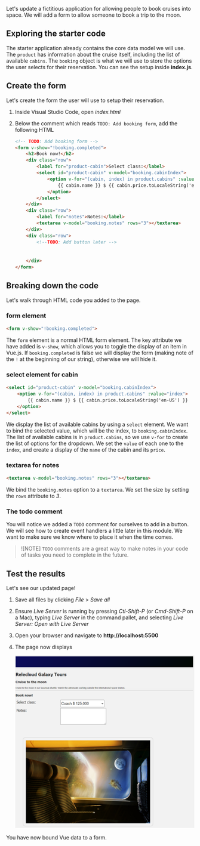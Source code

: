 Let's update a fictitious application for allowing people to book cruises into space. We will add a form to allow someone to book a trip to the moon.

## Exploring the starter code

The starter application already contains the core data model we will use. The `product` has information about the cruise itself, including the list of available `cabins`. The `booking` object is what we will use to store the options the user selects for their reservation. You can see the setup inside **index.js**.

## Create the form

Let's create the form the user will use to setup their reservation.

1. Inside Visual Studio Code, open *index.html*
1. Below the comment which reads `TODO: Add booking form`, add the following HTML

    ```html
    <!-- TODO: Add booking form -->
    <form v-show="!booking.completed">
        <h2>Book now!</h2>
        <div class="row">
            <label for="product-cabin">Select class:</label>
            <select id="product-cabin" v-model="booking.cabinIndex">
                <option v-for="(cabin, index) in product.cabins" :value="index">
                    {{ cabin.name }} $ {{ cabin.price.toLocaleString('en-US') }}
                </option>
            </select>
        </div>
        <div class="row">
            <label for="notes">Notes:</label>
            <textarea v-model="booking.notes" rows="3"></textarea>
        </div>
        <div class="row">
            <!--TODO: Add button later -->


        </div>
    </form>
    ```

## Breaking down the code

Let's walk through HTML code you added to the page.

### form element

```html
<form v-show="!booking.completed">
```

The `form` element is a normal HTML form element. The key attribute we have added is `v-show`, which allows you to toggle the display of an item in Vue.js. If `booking.completed` is false we will display the form (making note of the `!` at the beginning of our string), otherwise we will hide it.

### select element for cabin

```html
<select id="product-cabin" v-model="booking.cabinIndex">
    <option v-for="(cabin, index) in product.cabins" :value="index">
        {{ cabin.name }} $ {{ cabin.price.toLocaleString('en-US') }}
    </option>
</select>
```

We display the list of available cabins by using a `select` element. We want to bind the selected value, which will be the index, to `booking.cabinIndex`. The list of available cabins is in `product.cabins`, so we use `v-for` to create the list of options for the dropdown. We set the `value` of each one to the `index`, and create a display of the `name` of the cabin and its `price`.

### textarea for notes

```html
<textarea v-model="booking.notes" rows="3"></textarea>
```

 We bind the `booking.notes` option to a `textarea`. We set the size by setting the `rows` attribute to *3*.

 ### The todo comment

 You will notice we added a `TODO` comment for ourselves to add in a button. We will see how to create event handlers a little later in this module. We want to make sure we know where to place it when the time comes.

 > ![NOTE]
 > `TODO` comments are a great way to make notes in your code of tasks you need to complete in the future.

 ## Test the results

 Let's see our updated page!

 1. Save all files by clicking *File* > *Save all*
 1. Ensure *Live Server* is running by pressing *Ctl-Shift-P* (or *Cmd-Shift-P* on a Mac), typing *Live Server* in the command pallet, and selecting *Live Server: Open with Live Server*
 1. Open your browser and navigate to **http://localhost:5500**
 1. The page now displays

    ![Screenshot of the newly created form](media/form-created.png)

You have now bound Vue data to a form.
